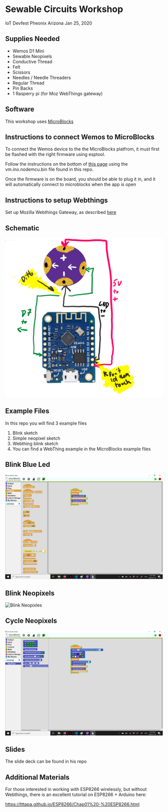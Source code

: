 # Sewable Circuits Workshop
IoT Devfest
Pheonix Arizona
Jan 25, 2020

## Supplies Needed

* Wemos D1 Mini
* Sewable Neopixels
* Conductive Thread
* Felt
* Scissors
* Needles / Needle Threaders
* Regular Thread
* Pin Backs
* 1 Rasperry pi (for Moz WebThings gateway)

## Software

This workshop uses [MicroBlocks](http://microblocks.fun/)

## Instructions to connect Wemos to MicroBlocks

To connect the Wemos device to the the MicroBlocks platfrom, it must first be flashed with the right firmware using esptool.

Follow the instructions on the bottom of [this page](http://microblocks.fun/nodeMCUSetup.html) using the vm.ino.nodemcu.bin file found in this repo. 

Once the firmware is on the board, you should be able to plug it in, and it will automatically connect to microblocks when the app is open

## Instructions to setup Webthings 

Set up Mozilla Webthings Gateway, as described [here](https://iot.mozilla.org/gateway/)


## Schematic 

![Schematic](./images/schematic.png)

## Example Files

In this repo you will find 3 example files

1) Blink sketch
2) Simple neopixel sketch
3) Webthing blink sketch
4) You can find a WebThing example in the MicroBlocks example files


## Blink Blue Led

![Blink Led](./images/blink-led.png)

## Blink Neopixels

![Blink Neopixles](./images/blink-neopixels.png)

## Cycle Neopixels

![Blink Led](./images/neopixel-cycle-colors.png)
## Slides

The slide deck can be found in his repo

## Additional Materials

For those interested in working with ESP8266 wirelessly, but without Webthings, there is an excellent tutorial on ESP8266 + Arduino here:  

https://tttapa.github.io/ESP8266/Chap01%20-%20ESP8266.html